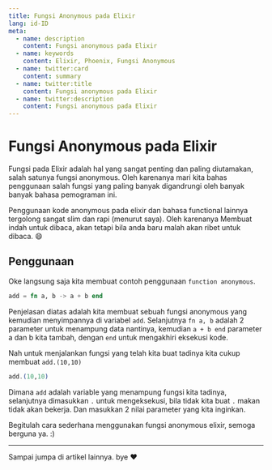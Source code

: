 ```yaml
---
title: Fungsi Anonymous pada Elixir
lang: id-ID
meta:
  - name: description
    content: Fungsi anonymous pada Elixir
  - name: keywords
    content: Elixir, Phoenix, Fungsi Anonymous
  - name: twitter:card
    content: summary
  - name: twitter:title
    content: Fungsi anonymous pada Elixir
  - name: twitter:description
    content: Fungsi anonymous pada Elixir
---
```


# Fungsi Anonymous pada Elixir

Fungsi pada Elixir adalah hal yang sangat penting dan paling diutamakan, salah satunya fungsi anonymous. Oleh karenanya mari kita bahas penggunaan salah fungsi yang paling banyak digandrungi oleh banyak banyak bahasa pemograman ini.

Penggunaan kode anonymous pada elixir dan bahasa functional lainnya tergolong sangat slim dan rapi (menurut saya). Oleh karenanya Membuat indah untuk dibaca, akan tetapi bila anda baru malah akan ribet untuk dibaca. :smile:

## Penggunaan
Oke langsung saja kita membuat contoh penggunaan `function anonymous`.

``` elixir
add = fn a, b -> a + b end
```

Penjelasan diatas adalah kita membuat sebuah fungsi anonymous yang kemudian menyimpannya di variabel `add`.
Selanjutnya `fn a, b` adalah 2 parameter untuk menampung data nantinya, kemudian `a + b end` parameter a dan b kita tambah, dengan `end` untuk mengakhiri eksekusi kode.

Nah untuk menjalankan fungsi yang telah kita buat tadinya kita cukup membuat `add.(10,10)`
``` elixir
add.(10,10)
```

Dimana `add` adalah variable yang menampung fungsi kita tadinya, selanjutnya dimasukkan `.` untuk mengeksekusi, bila tidak kita buat `.` makan tidak akan bekerja. Dan masukkan 2 nilai parameter yang kita inginkan. 

Begitulah cara sederhana menggunakan fungsi anonymous elixir, semoga berguna ya. :)

---
Sampai jumpa di artikel lainnya. bye :heart:
